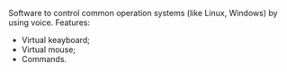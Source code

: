 Software to control common operation systems (like Linux, Windows) by using voice. Features:
- Virtual keayboard;
- Virtual mouse;
- Commands.